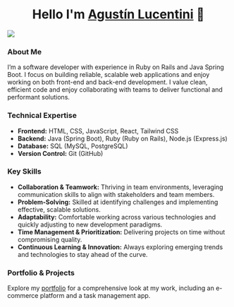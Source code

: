 <div align="center">
<h1 align="center">Hello I'm <a href="https://lucen.is-a.dev/">Agustín Lucentini</a> 👋</h1>
</div>
<img src="https://res.cloudinary.com/dhxusyus2/image/upload/v1730670078/Group_176_1_mlmsju.png">

### About Me
I’m a software developer with experience in Ruby on Rails and Java Spring Boot. I focus on building reliable, scalable web applications and enjoy working on both front-end and back-end development. I value clean, efficient code and enjoy collaborating with teams to deliver functional and performant solutions.

### Technical Expertise
- **Frontend:** HTML, CSS, JavaScript, React, Tailwind CSS
- **Backend:** Java (Spring Boot), Ruby (Ruby on Rails), Node.js (Express.js)
- **Database:** SQL (MySQL, PostgreSQL)
- **Version Control:** Git (GitHub)

### Key Skills
- **Collaboration & Teamwork:** Thriving in team environments, leveraging communication skills to align with stakeholders and team members.
- **Problem-Solving:** Skilled at identifying challenges and implementing effective, scalable solutions.
- **Adaptability:** Comfortable working across various technologies and quickly adjusting to new development paradigms.
- **Time Management & Prioritization:** Delivering projects on time without compromising quality.
- **Continuous Learning & Innovation:** Always exploring emerging trends and technologies to stay ahead of the curve.

### Portfolio & Projects
Explore my [portfolio](https://lucen.is-a.dev/) for a comprehensive look at my work, including an e-commerce platform and a task management app.
